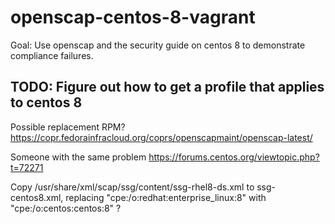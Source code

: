 # openscap-centos-8-vagrant

Goal: Use openscap and the security guide on centos 8 to demonstrate compliance failures.

## TODO: Figure out how to get a profile that applies to centos 8

Possible replacement RPM? https://copr.fedorainfracloud.org/coprs/openscapmaint/openscap-latest/

Someone with the same problem https://forums.centos.org/viewtopic.php?t=72271

Copy /usr/share/xml/scap/ssg/content/ssg-rhel8-ds.xml to ssg-centos8.xml, replacing "cpe:/o:redhat:enterprise_linux:8" with "cpe:/o:centos:centos:8" ?
